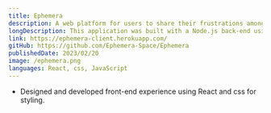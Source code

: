 ```yaml
---
title: Ephemera
description: A web platform for users to share their frustrations amongst the world anonymously.
longDescription: This application was built with a Node.js back-end using express and PostgreSQL, the front-end was built using React and deployed via Heroku. This application was put together in four days by a group of three. This application was primarily a learning experience.
link: https://ephemera-client.herokuapp.com/
gitHub: https://github.com/Ephemera-Space/Ephemera
publishedDate: 2023/02/20
image: /ephemera.png
languages: React, css, JavaScript
---
```


- Designed and developed front-end experience using React and css for styling.